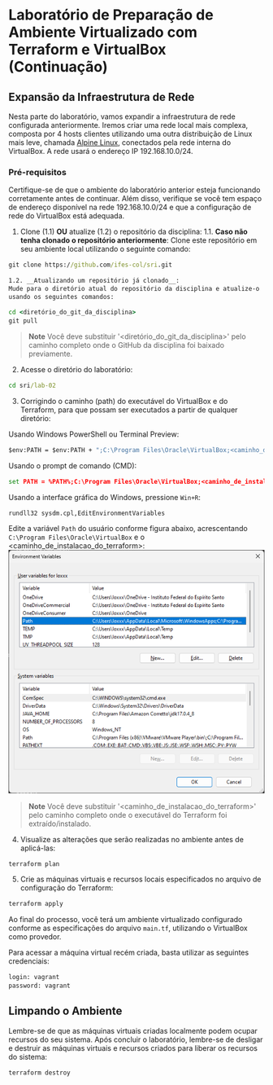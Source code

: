 # Laboratório de Preparação de Ambiente Virtualizado com Terraform e VirtualBox (Continuação)

## Expansão da Infraestrutura de Rede

Nesta parte do laboratório, vamos expandir a infraestrutura de rede configurada anteriormente. Iremos criar uma rede local mais complexa, composta por 4 hosts clientes utilizando uma outra distribuição de Linux mais leve, chamada [Alpine Linux](https://www.alpinelinux.org/ "Alpine Linux"), conectados pela rede interna do VirtualBox. A rede usará o endereço IP 192.168.10.0/24.

### Pré-requisitos

Certifique-se de que o ambiente do laboratório anterior esteja funcionando corretamente antes de continuar. Além disso, verifique se você tem espaço de endereço disponível na rede 192.168.10.0/24 e que a configuração de rede do VirtualBox está adequada.

1.  Clone (1.1) __OU__ atualize (1.2) o repositório da disciplina:
    1.1. __Caso não tenha clonado o repositório anteriormente__: 
    Clone este repositório em seu ambiente local utilizando o seguinte comando:

```cmd
git clone https://github.com/ifes-col/sri.git
```

    1.2. __Atualizando um repositório já clonado__:
    Mude para o diretório atual do repositório da disciplina e atualize-o usando os seguintes comandos:

```cmd
cd <diretório_do_git_da_disciplina>
git pull
```
> **Note**
> Você deve substituir '<diretório_do_git_da_disciplina>' pelo caminho completo onde o GitHub da disciplina foi baixado previamente.


2. Acesse o diretório do laboratório:
```cmd
cd sri/lab-02
```

3. Corrigindo o caminho (path) do executável do VirtualBox e do Terraform, para que possam ser executados a partir de qualquer diretório:

Usando Windows PowerShell ou Terminal Preview:
```cmd
$env:PATH = $env:PATH + ";C:\Program Files\Oracle\VirtualBox;<caminho_de_instalacao_do_terraform>;"
```

Usando o prompt de comando (CMD):
```cmd
set PATH = %PATH%;C:\Program Files\Oracle\VirtualBox;<caminho_de_instalacao_do_terraform>;
```

Usando a interface gráfica do Windows, pressione `Win+R`:
```cmd
rundll32 sysdm.cpl,EditEnvironmentVariables
```

Edite a variável `Path` do usuário conforme figura abaixo, acrescentando `C:\Program Files\Oracle\VirtualBox` e o <caminho_de_instalacao_do_terraform>:
![Alt text](windows_variaveis_ambiente.png)

> **Note**
> Você deve substituir '<caminho_de_instalacao_do_terraform>' pelo caminho completo onde o executável do Terraform foi extraído/instalado.


4. Visualize as alterações que serão realizadas no ambiente antes de aplicá-las:

```cmd
terraform plan
```


5. Crie as máquinas virtuais e recursos locais especificados no arquivo de configuração do Terraform:
```cmd
terraform apply
```

Ao final do processo, você terá um ambiente virtualizado configurado conforme as especificações do arquivo `main.tf`, utilizando o VirtualBox como provedor. 

Para acessar a máquina virtual recém criada, basta utilizar as seguintes credenciais:
```cmd
login: vagrant
password: vagrant
```

## Limpando o Ambiente

Lembre-se de que as máquinas virtuais criadas localmente podem ocupar recursos do seu sistema. Após concluir o laboratório, lembre-se de desligar e destruir as máquinas virtuais e recursos criados para liberar os recursos do sistema:

```cmd
terraform destroy
```